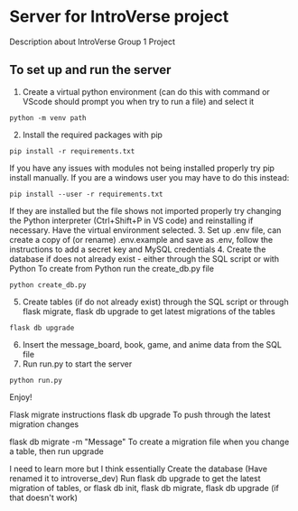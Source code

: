 # Server for IntroVerse project
Description about IntroVerse Group 1 Project
## To set up and run the server
1. Create a virtual python environment (can do this with command or VScode should prompt you when try to run a file) and select it
```
python -m venv path
```
2. Install the required packages with pip
```
pip install -r requirements.txt
```
If you have any issues with modules not being installed properly try pip install manually. If you are a windows user you may have to do this instead:
```
pip install --user -r requirements.txt
```
If they are installed but the file shows not imported properly try changing the Python interpreter (Ctrl+Shift+P in VS code) and reinstalling if necessary. Have the virtual environment selected.
3. Set up .env file, can create a copy of (or rename) .env.example and save as .env, follow the instructions to add a secret key and MySQL credentials
4. Create the database if does not already exist - either through the SQL script or with Python
To create from Python run the create_db.py file
```
python create_db.py
```
5. Create tables (if do not already exist) through the SQL script or through flask migrate, flask db upgrade to get latest migrations of the tables
```
flask db upgrade
```
6. Insert the message_board, book, game, and anime data from the SQL file
7. Run run.py to start the server
```
python run.py
```
Enjoy!

Flask migrate instructions
flask db upgrade
To push through the latest migration changes

flask db migrate -m "Message"
To create a migration file when you change a table, then run upgrade

I need to learn more but I think essentially
Create the database (Have renamed it to introverse_dev)
Run flask db upgrade to get the latest migration of tables, or flask db init, flask db migrate, flask db upgrade (if that doesn't work)